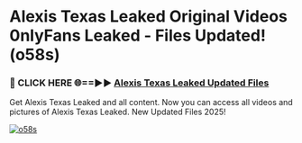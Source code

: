 # Alexis Texas Leaked Original Videos 0nlyFans Leaked - Files Updated! (o58s)

<h3>🔴 CLICK HERE 🌐==►► <a href="https://tinyurl.com/3hn5wdd3" rel="nofollow">Alexis Texas Leaked Updated Files</a></h3>

Get Alexis Texas Leaked and all content. Now you can access all videos and pictures of Alexis Texas Leaked. New Updated Files 2025!

[![o58s](https://i.imgur.com/4HnBqBT.gif)](https://tinyurl.com/3hn5wdd3)
